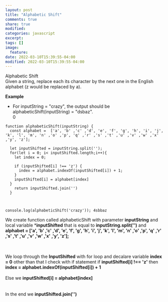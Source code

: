 ```yaml
---
layout: post
title: "Alphabetic Shift"
comments: true
share: true
modified:
categories: javascript
excerpt:
tags: []
image:
  feature:
date: 2022-03-10T15:39:55-04:00
modified: 2022-03-10T15:39:55-04:00
---
```


Alphabetic Shift
<br>
Given a string, replace each its character by the next one in the English alphabet (z would be replaced by a).


**Example**<br>
- For inputString = "crazy", the output should be
alphabeticShift(inputString) = "dsbaz".<br>
0




~~~
function alphabeticShift(inputString) {
  const alphabet =  ['a', 'b' ,'c' ,'d', 'e', 'f', 'g', 'h', 'i', 'j', 'k', 'l', 'm', 'n' ,'o' ,'p', 'q' ,'r' ,'s' ,'t' ,'u' ,'v' ,'w' ,'x' ,'y', 'z'];

  let inputShifted = inputString.split('');
  for(let i = 0; i< inputShifted.length;i++){
    let index = 0;

    if (inputShifted[i] !== 'z') {
      index = alphabet.indexOf(inputShifted[i]) + 1;
    }
    inputShifted[i] = alphabet[index]
  }
    return inputShifted.join('')
  }



console.log(alphabeticShift('crazy')); 4sbbaz

~~~



We create function called alphabeticShift with parameter **inputString** and local variable ***inputShifted** that is equal to **inputString.split('')** and **alphabet = ['a', 'b' ,'c' ,'d', 'e', 'f', 'g', 'h', 'i', 'j', 'k', 'l', 'm', 'n' ,'o' ,'p', 'q' ,'r' ,'s' ,'t' ,'u' ,'v' ,'w' ,'x' ,'y', 'z'];**

<br><br>
We loop through the **InputShifted**  with for loop and decalare variable **index = 0** other than that I check with if statement if **inputShifted[i] !== 'z'** then **index = alphabet.indexOf(inputShifted[i]) + 1**
<br><br>
Else we **inputShifted[i] = alphabet[index]**
<br><br>
\
In the end we **inputShifted.join('')**